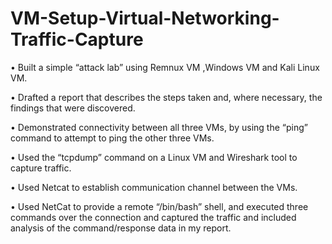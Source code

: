 # VM-Setup-Virtual-Networking-Traffic-Capture

•	Built a simple “attack lab” using Remnux VM ,Windows VM and Kali Linux VM.

•	Drafted a report that describes the steps taken and, where necessary, the findings that were discovered.

•	Demonstrated connectivity between all three VMs, by using the “ping” command to attempt to ping the other three VMs.

•	Used the “tcpdump” command on a Linux VM and Wireshark tool to capture traffic. 

•	Used Netcat to establish communication channel between the VMs.

•	Used NetCat to provide a remote “/bin/bash” shell, and executed three commands over the connection and captured the traffic and included analysis of the command/response data in my report. 
